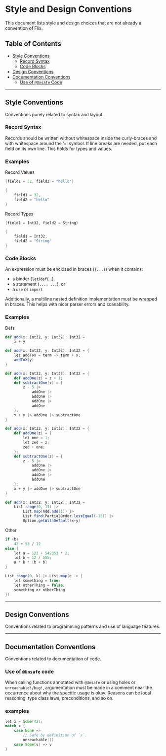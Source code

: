 # Style and Design Conventions
This document lists style and design choices that are not already a convention
of Flix.

<!-- OBS: keep this updated and ordered when changing content -->
## Table of Contents
* [Style Conventions](#style-conventions)
    * [Record Syntax](#record-syntax)
    * [Code Blocks](#code-blocks)
* [Design Conventions](#design-conventions)
* [Documentation Conventions](#documentation-conventions)
    * [Use of `@Unsafe` Code](#use-of-unsafe-code)

--------------------------------------------------------------------------------

## Style Conventions
Conventions purely related to syntax and layout.

### Record Syntax
Records should be written without whitespace inside the curly-braces and with
whitespace around the '`=`' symbol. If line breaks are needed, put each field on
its own line. This holds for types and values.

### Examples
Record Values

```scala
{field1 = 32, field2 = "hello"}
```
```scala
{
    field1 = 32,
    field2 = "hello"
}
```
Record Types
```scala
{field1 = Int32, field2 = String}
```
```scala
{
    field1 = Int32,
    field2 = "String"
}
```

### Code Blocks
An expression must be enclosed in braces (`{...}`) when it contains:
* a binder (`let`/`def`/...),
* a statement (`...; ...`), or
* a `use` or `import`

Additionally, a multiline nested definition implementation must be wrapped in
braces. This helps with nicer parser errors and scanability.

### Examples
Defs
```scala
def add(x: Int32, y: Int32): Int32 =
    x + y
```
```scala
def add(x: Int32, y: Int32): Int32 = {
    let addToX = term -> term + x;
    addToX(y)
}
```
```scala
def add(x: Int32, y: Int32): Int32 = {
    def addOne(z) = z + 1;
    def subtractOne(z) = {
        z - 5 |>
            addOne |>
            addOne |>
            addOne |>
            addOne
    };
    x + y |> addOne |> subtractOne
}
```
```scala
def add(x: Int32, y: Int32): Int32 = {
    def addOne(z) = {
        let one = 1;
        let zed = z;
        zed + one;
    };
    def subtractOne(z) = {
        z - 5 |>
            addOne |>
            addOne |>
            addOne |>
            addOne
    };
    x + y |> addOne |> subtractOne
}
```
```scala
def add(x: Int32, y: Int32): Int32 =
    List.range(0, 13) |>
        List.map(Add.add(1)) |>
        List.find(PartialOrder.lessEqual(-13)) |>
        Option.getWithDefault(x+y)
```

Other
```scala
if (b)
    42 + 53 / 12
else {
    let a = 123 + 542353 * 2;
    let b = 12 / 555;
    a * b * (b + b)
}
```
```scala
List.range(0, k) |> List.map(e -> {
    let something = true;
    let otherThing = false;
    something or otherThing
})
```

--------------------------------------------------------------------------------

## Design Conventions
Conventions related to programming patterns and use of language features.

--------------------------------------------------------------------------------

## Documentation Conventions
Conventions related to documentation of code.

### Use of `@Unsafe` code
When calling functions annotated with `@Unsafe` or using holes or
`unreachable!/bug!`, argumentation must be made in a comment near the
occurrence about why the specific usage is okay. Reasons can be local reasoning, type class laws, preconditions, and so on.

### examples

```scala
let x = Some(42);
match x {
    case None =>
        // Safe by definition of `x`.
        unreachable!()
    case Some(v) => v
}
```